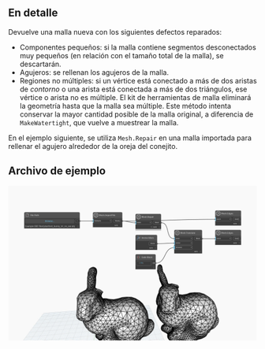 ## En detalle
Devuelve una malla nueva con los siguientes defectos reparados:
- Componentes pequeños: si la malla contiene segmentos desconectados muy pequeños (en relación con el tamaño total de la malla), se descartarán.
- Agujeros: se rellenan los agujeros de la malla.
- Regiones no múltiples: si un vértice está conectado a más de dos aristas de *contorno* o una arista está conectada a más de dos triángulos, ese vértice o arista no es múltiple. El kit de herramientas de malla eliminará la geometría hasta que la malla sea múltiple.
Este método intenta conservar la mayor cantidad posible de la malla original, a diferencia de `MakeWatertight`, que vuelve a muestrear la malla.

En el ejemplo siguiente, se utiliza `Mesh.Repair` en una malla importada para rellenar el agujero alrededor de la oreja del conejito.

## Archivo de ejemplo

![Example](./Autodesk.DesignScript.Geometry.Mesh.Repair_img.jpg)
